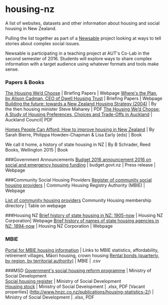 # housing-nz
A list of websites, datasets and other information about housing and social housing in New Zealand.

Pulling the list together as part of a [Newsable](http://newsable.nz/) project looking at ways to tell stories about complex social issues.

Newsable is participating in a teaching project at AUT's Co-Lab in the second semester of 2016. Students will explore ways to share complex information with a target audience using whatever formats and tools make sense. 

### Papers & Books
[The Housing We’d Choose](http://briefingpapers.co.nz/) | Briefing Papers	| Webpage
[Where's the Plan, by Alison Cadman, CEO of Dwell Housing Trust](http://briefingpapers.co.nz/2015/07/wheres-the-plan/) | Briefing Papers | Webpage	
[Building the future: towards a New Zealand Housing Strategy (2004)](http://www.urbancentre.utoronto.ca/pdfs/elibrary/NZHS_New-Zealand-Housing-St.pdf) | By the then housing minister Steve Maharey | PDF
[The Housing We’d Choose: A Study of Housing Preferences, Choices and Trade-Offs in Auckland](http://www.aucklandcouncil.govt.nz/SiteCollectionDocuments/aboutcouncil/planspoliciespublications/technicalpublications/tr2015016housingwedchoosewithappendices.pdf) |	Auckland Council| PDF

[Homes People Can Afford: How to improve housing in New Zealand](http://steeleroberts.co.nz/product/homes-people-can-afford/) |	By Sarah Bierre, Philippa Howden-Chapman & Lisa Early (eds) | Book

We call it home, a history of state housing in NZ | By B Schrader, Reed Books, Wellington 2015 | Book

###Government Announcements
[Budget 2016 announcement 2016 on social and emergency housing funding](http://www.budget.govt.nz/budget/2016/at-a-glance/other.htm) | budget.govt.nz | Press release | Webpage	

###Community Social Housing Providers
[Register of community social housing providers](http://chra.mbie.govt.nz/about-chra/register/)	| Community Housing Registry Authority (MBIE) |	Webpage

[List of community housing providers](http://www.communityhousing.org.nz/membership/members-directory/)	Community Housing membership directory | Table on webpage	

###Housing NZ
[Brief history of state housing in NZ: 1905-now](http://www.hnzc.co.nz/about-us/history-of-state-housing) |	Housing NZ Corporation| Webpage
[Brief history of names of state housing agencies in NZ: 1894-now](http://www.hnzc.co.nz/about-us/history-of-state-housing/state-housing-agencies) |	Housing NZ Corporation | Webpage

### MBIE
[Portal for MBIE housing information](http://www.mbie.govt.nz/info-services/housing-property) | Links to MBIE statistics, affordability, retirement villages, Māori housing, crown housing 
[Rental bonds (quarterly, by region, by territorial authority)](http://www.mbie.govt.nz/info-services/housing-property/sector-information-and-statistics/rental-bond-data) | MBIE | .csv

###MSD
[Government's social housing reform programme](http://socialhousing.govt.nz/) |	Ministry of Social Development	
[Social housing register](http://www.housing.msd.govt.nz/information-for-housing-providers/register/index.html) |	Ministry of Social Development	
[Housing stock](http://www.hnzc.co.nz/publications/housing-statistics/) | Ministry of Social Development | .xlsx, PDF
[Vacant properties] (http://www.hnzc.co.nz/publications/housing-statistics-2/) |  Ministry of Social Development | .xlsx, PDF
